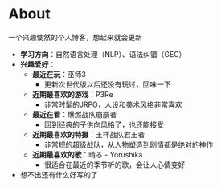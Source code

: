 # About
一个兴趣使然的个人博客，想起来就会更新

- **学习方向**：自然语言处理（NLP）、语法纠错（GEC）
- **兴趣爱好**：
  - **最近在玩**：巫师3
    - 更新次世代版以后还没有玩过，回味一下
  - **近期最喜欢的游戏**：P3Re
    - 非常时髦的JRPG，人设和美术风格非常喜欢
  - **最近在看**：爆燃战队崩崩者
    - 回到经典的子供向风格了，也还能接受
  - **近期最喜欢的特摄**：王样战队君王者
    - 非常规的超级战队，从人物塑造到剧情都是绝对的神作
  - **近期最喜欢的歌**：晴る - Yorushika
    - 很适合在最近的季节听的歌，会让人心情变好
- 想不出还有什么好写的了